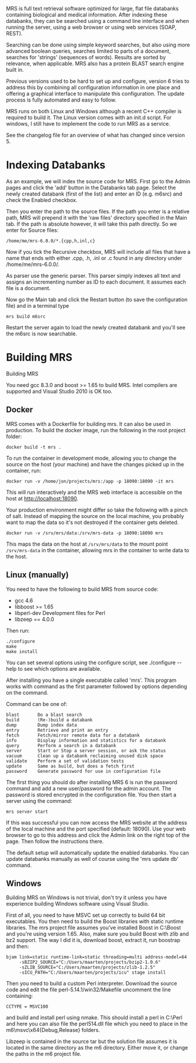 MRS is full text retrieval software optimized for large, flat file databanks
containing biological and medical information. After indexing these databanks,
they can be searched using a command line interface and when running the
server, using a web browser or using web services (SOAP, REST).

Searching can be done using simple keyword searches, but also using more
advanced boolean queries, searches limited to parts of a document, searches
for 'strings' (sequences of words). Results are sorted by relevance, when
applicable. MRS also has a protein BLAST search engine built in.

Previous versions used to be hard to set up and configure, version 6 tries
to address this by combining all configuration information in one place and
offering a graphical interface to manipulate this configuration. The update
process is fully automated and easy to follow.

MRS runs on both Linux and Windows although a recent C++ compiler is required
to build it. The Linux version comes with an init.d script. For windows, I
still have to implement the code to run MRS as a service.

See the changelog file for an overview of what has changed since version 5.

# Indexing Databanks

As an example, we will index the source code for MRS. First go to the Admin
pages and click the 'add' button in the Databanks tab page. Select the newly
created databank (first of the list) and enter an ID (e.g. m6src) and check
the Enabled checkbox.

Then you enter the path to the source files. If the path you enter is a
relative path, MRS will prepend it with the 'raw files' directory specified
in the Main tab. If the path is absolute however, it will take this path
directly. So we enter for Source files:

    /home/me/mrs-6.0.0/*.{cpp,h,inl,c}

Now if you tick the Recursive checkbox, MRS will include all files that have
a name that ends with either .cpp, .h, .inl or .c found in any directory
under /home/me/mrs-6.0.0/.

As parser use the generic parser. This parser simply indexes all text and
assigns an incrementing number as ID to each document. It assumes each file
is a document.

Now go the Main tab and click the Restart button (to save the configuration
file) and in a terminal type

    mrs build m6src

Restart the server again to load the newly created databank and you'll see
the m6src is now searchable.

# Building MRS

Building MRS

You need gcc 8.3.0 and boost >= 1.65 to build MRS. Intel compilers are supported
and Visual Studio 2010 is OK too.

## Docker

MRS comes with a Dockerfile for building mrs. It can also be used in
production. To build the docker image, run the following in the root project
folder:

    docker build -t mrs .

To run the container in development mode, allowing you to change the source on
the host (your machine) and have the changes picked up in the container, run:

    docker run -v /home/jon/projects/mrs:/app -p 18090:18090 -it mrs

This will run interactively and the MRS web interface is accessible on the host
at [http://localhost:18090](http://localhost:18090).

Your production environment might differ so take the following with a pinch of
salt. Instead of mapping the source on the local machine, you probably want to
map the data so it's not destroyed if the container gets deleted.

    docker run -v /srv/mrs/data:/srv/mrs-data -p 18090:18090 mrs

This maps the data on the host at `/srv/mrs/data` to the mount point
`/srv/mrs-data` in the container, allowing mrs in the container to write data
to the host.

## Linux (manually)

You need to have the following to build MRS from source code:

- gcc 4.6
- libboost >= 1.65
- libperl-dev			Development files for Perl
- libzeep == 4.0.0

Then run:

    ./configure
    make
    make install

You can set several options using the configure script, see ./configure --help
to see which options are available.

After installing you have a single executable called 'mrs'. This program works
with command as the first parameter followed by options depending on the
command.

  Command can be one of:

    blast       Do a blast search
    build       (Re-)build a databank
    dump        Dump index data
    entry       Retrieve and print an entry
    fetch       Fetch/mirror remote data for a databank
    info        Display information and statistics for a databank
    query       Perform a search in a databank
    server      Start or Stop a server session, or ask the status
    vacuum      Clean up a databank reclaiming unused disk space
    validate    Perform a set of validation tests
    update      Same as build, but does a fetch first
    password    Generate password for use in configuration file

The first thing you should do after installing MRS 6 is run the password
command and add a new user/password for the admin account. The password is
stored encrypted in the configuration file. You then start a server using
the command:

    mrs server start

If this was successful you can now access the MRS website at the address of
the local machine and the port specified (default: 18090). Use your web
browser to go to this address and click the Admin link on the right top of
the page. Then follow the instructions there.

The default setup will automatically update the enabled databanks. You can
update databanks manually as well of course using the 'mrs update db' command.

## Windows

Building MRS on Windows is not trivial, don't try it unless you have
experience building Windows software using Visual Studio.

First of all, you need to have MSVC set up correctly to build 64 bit
executables. You then need to build the Boost libraries with static
runtime libraries. The mrs project file assumes you've installed Boost in
C:\Boost and you're using version 1.65. Also, make sure you build Boost
with zlib and bz2 support. The way I did it is, download boost, extract it,
run boostrap and then:

    bjam link=static runtime-link=static threading=multi address-model=64
         -sBZIP2_SOURCE="C:/Users/maarten/projects/bzip2-1.0.6"
         -sZLIB_SOURCE="C:/Users/maarten/projects/zlib-1.2.5"
         -sICU_PATH="C:/Users/maarten/projects/icu" stage install

Then you need to build a custom Perl interpreter. Download the source code
and edit the file perl-5.14.1/win32/Makefile uncomment the line containing:

    CCTYPE = MSVC100

and build and install perl using nmake. This should install a perl in C:\Perl
and here you can also file the perl514.dll file which you need to place in the
m6\msvc\x64\{Debug,Release} folders.

Libzeep is contained in the source tar but the solution file assumes it is
located in the same directory as the m6 directory. Either move it, or change
the paths in the m6 project file.
